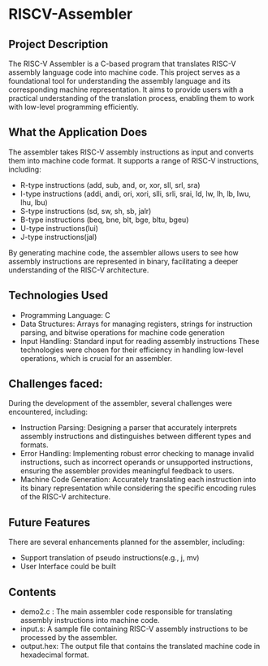 # RISCV-Assembler

## Project Description
The RISC-V Assembler is a C-based program that translates RISC-V assembly language code into machine code. This project serves as a foundational tool for understanding the assembly language and its corresponding machine representation. It aims to provide users with a practical understanding of the translation process, enabling them to work with low-level programming efficiently.

## What the Application Does
The assembler takes RISC-V assembly instructions as input and converts them into machine code format. It supports a range of RISC-V instructions, including:
- R-type instructions (add, sub, and, or, xor, sll, srl, sra)
- I-type instructions (addi, andi, ori, xori, slli, srli, srai, ld, lw, lh, lb, lwu, lhu, lbu)
- S-type instructions (sd, sw, sh, sb, jalr)
- B-type instructions (beq, bne, blt, bge, bltu, bgeu)
- U-type instructions(lui)
- J-type instructions(jal)

By generating machine code, the assembler allows users to see how assembly instructions are represented in binary, facilitating a deeper understanding of the RISC-V architecture.

## Technologies Used
- Programming Language: C
- Data Structures: Arrays for managing registers, strings for instruction parsing, and bitwise operations for machine code generation
- Input Handling: Standard input for reading assembly instructions
These technologies were chosen for their efficiency in handling low-level operations, which is crucial for an assembler.

## Challenges faced:
During the development of the assembler, several challenges were encountered, including:
- Instruction Parsing: Designing a parser that accurately interprets assembly instructions and distinguishes between different types and formats.
- Error Handling: Implementing robust error checking to manage invalid instructions, such as incorrect operands or unsupported instructions, ensuring the assembler provides meaningful feedback to users.
- Machine Code Generation: Accurately translating each instruction into its binary representation while considering the specific encoding rules of the RISC-V architecture.


## Future Features
There are several enhancements planned for the assembler, including:
- Support translation of pseudo instructions(e.g., j, mv)
- User Interface could be built

## Contents
- demo2.c : The main assembler code responsible for translating assembly instructions into machine code.
- input.s: A sample file containing RISC-V assembly instructions to be processed by the assembler.
- output.hex: The output file that contains the translated machine code in hexadecimal format.

